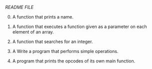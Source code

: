   *README FILE*

0. A function that prints a name.

1. A function that executes a function given as a parameter on each element of an array.

2. A function that searches for an integer.

3. A Write a program that performs simple operations.

4. A program that prints the opcodes of its own main function.


